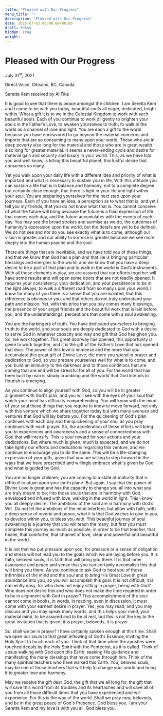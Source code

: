```yaml
---
title: "Pleased with Our Progress"
menu_title: ""
description: "Pleased with Our Progress"
date: 2025-07-03 06:00:00+00:00
draft: False
hidden: True
weight:
---
```

# Pleased with Our Progress

July 31<sup>st</sup>, 2021

Direct Voice, Gibsons, BC, Canada

Seretta Kem received by Al Fike

It is good to see that there is peace amongst the children. I am Seretta Kem and I come to be with you today, beautiful souls all eager, dedicated, bright within. What a gift it is to we in the Celestial Kingdom to work with such beautiful souls. Each of you continue to work diligently to brighten your souls in the Father’s Love, to awaken yourselves to truth, to walk in the world as a channel of love and light. You are each a gift to the world because you have endeavored to go beyond the material concerns and imports that are so consuming to many upon your world. Those who are in deep poverty also long for the material and those who are in great wealth also long for greater material. It seems a never-ending cycle and desire for material gain and security and luxury in your world. This, as we have told you and well know, is killing this beautiful planet, this lustful desire that consumes so many.

Yet you walk upon your daily life with a different idea and priority of what is important and what is necessary to sustain you in life. With this attitude you can sustain a life that is in balance and harmony, not to a complete degree but certainly close enough, that there is light in your life and light within your soul. You are preparing yourselves for the next step upon your journeys. Each of you have an idea, a perception as to what that is, and yet I tell you my friends, that you do not know what that is. You cannot conceive of what the future will bring because the future is a fluid expression of life that comes each day, and the future accumulates with the events of each day. You may see the broad strokes and surmise as we do, the outcomes of humanity's expression upon the world, but the details are yet to be defined. We do not see and nor do you see exactly what is to come, although our vision is greater and our ability to surmise is greater because we see more deeply into the human psyche and the soul.

There are things that are inevitable, and we have told you of these things, and that we know that God has a plan and that He is bringing particular blessings and energies to the world, and we know that you have a deep desire to be a part of that plan and to walk in the world is God’s instruments. With all these elements in play, we are assured that our efforts together will have some results and will open some doors that are not readily opened. It requires your consistency, your dedication, and your persistence to be in the light always, to walk a different road from so many upon your world. I know for many of you there is a sense that you are isolated, that this difference is obvious to you, and that others do not truly understand your path and mission. Yet, with this price that you pay comes many blessings, the presence of your angel friends and the beautiful work that is laid before you, and the understandings, perceptions that come with a soul awakening.

You are the harbingers of truth. You have dedicated yourselves to bringing truth to the world, and your souls are deeply dedicated to God with a desire to serve God in whatever capacity and way and gift that God has given you. So, we work together. This great doorway has opened, this opportunity is given to work together, and it is the gift of the Father’s Love that has opened that door. The power of this love is immense and the more that you accumulate this great gift of Divine Love, the more you spend in prayer and dedication to God, so you prepare yourselves well for what is to come, and you build an immunity to the darkness and to those conditions that are coming that are and will be stressful for all of you. For the world that has been built by man is slowly crumbling and the world that God intends to flourish is emerging.

As you continue to align yourself with God, so you will be in greater alignment with God's plan, and you will see with the eyes of your soul that which your mind has difficulty comprehending. You will know with the mind of your soul those things that you require to know to move forward, not only with this venture which we share together today but with many avenues and ventures that God will lay before you. For the quickening of God's plan continues with each day and the quickening of your soul as you pray continues with each prayer. So, the acceleration of these efforts will bring you to experiences and awareness’s and a sense of connectedness with God that will intensify. This is your reward for your actions and your dedications. But where much is given, much is expected, and we do not take lightly our efforts and dedications regarding this venture, and we continue to encourage you to do the same. This will be a life-changing expression of your gifts, given that you are willing to step forward in the ways that we have prescribed and willingly embrace what is given by God and what is guided by God.

You are no longer children; you are coming to a state of maturity that is difficult to attain upon your earth plane. But again, I say that the power of Divine Love is great and has the capacity to change you all into what you are truly meant to be; into those souls that are in harmony with God, enveloped and infused with love, walking in the world in light. This I know you all deeply desire. The ambitions of the soul are in harmony with God’s Will. Do not let the ambitions of the mind interfere, but allow with faith, with a deep sense of reverie and peace, what it is that God wishes to give to you, to develop within you, to bless you with. This beautiful journey of soul awakening is a journey that you will teach the many, but first you must complete this journey as much as possible, in order to be that teacher, that healer, that comforter, that channel of love, clear and powerful and beautiful in the world.

It is not that we put pressure upon you, for pressure or a sense of obligation and stress will not lead you to the goals which we are laying before you. It is faith, beloved souls, it is faith that will bring you there. It is that inner assurance and peace and sense that you can certainly accomplish this that will bring you there. As you continue to ask God to heal you of those infirmities of the mind and the soul and to bring His Great Love in great abundance into you, so you will accomplish this goal. It is not difficult, it is eminently easy, for who does not enjoy sitting in prayer, being with God? Who does not desire this and who does not make the time required in order to be in alignment with God in prayer? This accomplishment of the soul cannot come in books, in words, in reading, even in discussion, it must come with your earnest desire in prayer. Yes, you may read, and you may discuss and you may speak many words, and this helps your mind, your material mind, to be assured and to be at rest, but this is not the key to the great invitation that is given; it is prayer, beloveds, it is prayer.

So, shall we be in prayer? I have certainly spoken enough at this time. Shall we open our souls to that great inflowing of God's Essence, inviting the Holy Spirit to touch each of you. Think of that time when the apostles were touched deeply by the Holy Spirit with the Pentecost, as it is called. Think of Jesus walking with God upon this Earth, seeking His guidance and manifesting the many blessings that have come through him. Think of the many spiritual teachers who have walked this Earth. You, beloved souls, may be one of those teachers that will help to change your world and bring it to greater love and harmony.

May we receive the gift dear God, the gift that we all long for, the gift that will save this world from its troubles and its heartaches and will save all of you from all those difficult times that you have experienced and will experience. For this is the way of the world. Shall we pray now, beloveds, and be in the great peace of God's Presence. God bless you. I am your Seretta Kem and my love is with you all. God bless you.

